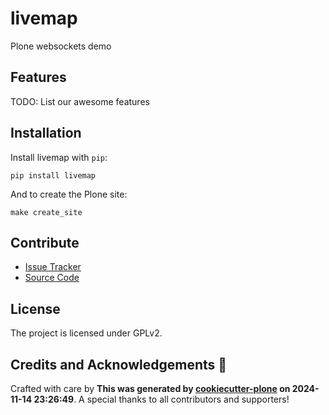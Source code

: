 # livemap

Plone websockets demo

## Features

TODO: List our awesome features

## Installation

Install livemap with `pip`:

```shell
pip install livemap
```
And to create the Plone site:

```shell
make create_site
```

## Contribute

- [Issue Tracker](https://github.com/davisagli/livemap/issues)
- [Source Code](https://github.com/davisagli/livemap/)

## License

The project is licensed under GPLv2.

## Credits and Acknowledgements 🙏

Crafted with care by **This was generated by [cookiecutter-plone](https://github.com/plone/cookieplone-templates/backend_addon) on 2024-11-14 23:26:49**. A special thanks to all contributors and supporters!
